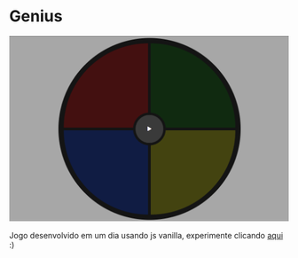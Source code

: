 # Genius
![banner](./banner-min.png)

Jogo desenvolvido em um dia usando js vanilla, experimente clicando [aqui](https://genius-game.vercel.app/) :)